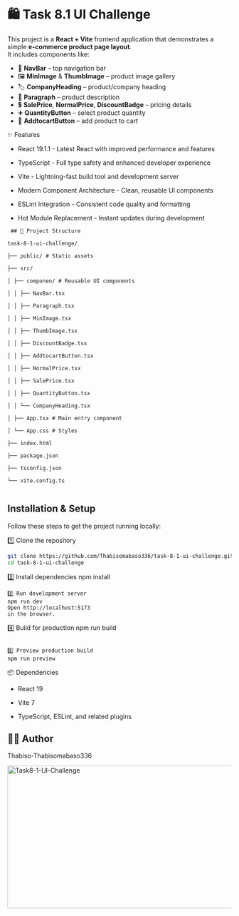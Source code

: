 # 🛍️ Task 8.1 UI Challenge

This project is a **React + Vite** frontend application that demonstrates a simple **e-commerce product page layout**.  
It includes components like:

- 🧭 **NavBar** – top navigation bar  
- 🖼️ **MinImage** & **ThumbImage** – product image gallery  
- 🏷️ **CompanyHeading** – product/company heading  
- 📄 **Paragraph** – product description  
- 💲 **SalePrice**, **NormalPrice**, **DiscountBadge** – pricing details  
- ➕ **QuantityButton** – select product quantity  
- 🛒 **AddtocartButton** – add product to cart


✨ Features
- React 19.1.1 - Latest React with improved performance and features

- TypeScript - Full type safety and enhanced developer experience

- Vite - Lightning-fast build tool and development server

- Modern Component Architecture - Clean, reusable UI components

- ESLint Integration - Consistent code quality and formatting

- Hot Module Replacement - Instant updates during development

```
 ## 📂 Project Structure

task-8-1-ui-challenge/

├── public/ # Static assets

├── src/

│ ├── componen/ # Reusable UI components

│ │ ├── NavBar.tsx

│ │ ├── Paragraph.tsx

│ │ ├── MinImage.tsx

│ │ ├── ThumbImage.tsx

│ │ ├── DiscountBadge.tsx

│ │ ├── AddtocartButton.tsx

│ │ ├── NormalPrice.tsx

│ │ ├── SalePrice.tsx

│ │ ├── QuantityButton.tsx

│ │ └── CompanyHeading.tsx

│ ├── App.tsx # Main entry component

│ └── App.css # Styles

├── index.html

├── package.json

├── tsconfig.json

└── vite.config.ts


```

##  Installation & Setup

Follow these steps to get the project running locally:

1️⃣ Clone the repository
```bash
git clone https://github.com/Thabisomabaso336/task-8-1-ui-challenge.git
cd task-8-1-ui-challenge

```
2️⃣ Install dependencies
npm install

```
3️⃣ Run development server
npm run dev
Open http://localhost:5173
in the browser.
```
4️⃣ Build for production
npm run build

```

5️⃣ Preview production build
npm run preview
```

📦 Dependencies

- React 19

- Vite 7

- TypeScript, ESLint, and related plugins


## 👨‍💻 Author

Thabiso-Thabisomabaso336

<img src="https://socialify.git.ci/Thabisomabaso336/Task8-1-UI-Challenge/image?language=1&name=1&owner=1&stargazers=1&theme=Light" alt="Task8-1-UI-Challenge" width="640" height="320" />
